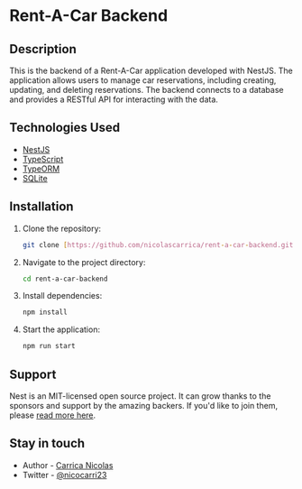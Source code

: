 # Rent-A-Car Backend

## Description

This is the backend of a Rent-A-Car application developed with NestJS. The application allows users to manage car reservations, including creating, updating, and deleting reservations. The backend connects to a database and provides a RESTful API for interacting with the data.

## Technologies Used

- [NestJS](https://nestjs.com/)
- [TypeScript](https://www.typescriptlang.org/)
- [TypeORM](https://typeorm.io/)
- [SQLite](https://www.sqlite.org/)


## Installation

1. Clone the repository:
    ```bash
    git clone [https://github.com/nicolascarrica/rent-a-car-backend.git]
    ```

2. Navigate to the project directory:
    ```bash
    cd rent-a-car-backend
    ```

3. Install dependencies:
    ```bash
    npm install
    ```

4. Start the application:
    ```bash
    npm run start
    ```



## Support

Nest is an MIT-licensed open source project. It can grow thanks to the sponsors and support by the amazing backers. If you'd like to join them, please [read more here](https://docs.nestjs.com/support).

## Stay in touch

- Author - [Carrica Nicolas](https://www.linkedin.com/in/nicol%C3%A1s-carrica-28a7751a1/)
- Twitter - [@nicocarri23](https://twitter.com/nicocarri23)

